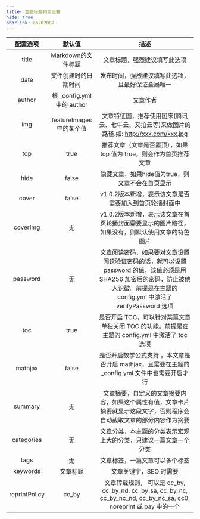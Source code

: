 ```yaml
---
title: 主题标题相关设置
hide: true
abbrlink: a5202087
---
```



配置选项    |	默认值  |	描述
:-:|:-:|:-:
title   |	Markdown的文件标题    | 	文章标题，强烈建议填写此选项
date    |	文件创建时的日期时间    |	发布时间，强烈建议填写此选项，且最好保证全局唯一
author  |	根 _config.yml 中的 author | 	文章作者
img |	featureImages中的某个值   | 	文章特征图，推荐使用图床(腾讯云、七牛云、又拍云等)来做图片的路径.如: http://xxx.com/xxx.jpg
top |	true    |	推荐文章（文章是否置顶），如果 top 值为 true，则会作为首页推荐文章
hide    |	false   |	隐藏文章，如果hide值为true，则文章不会在首页显示
cover   |	false   |	v1.0.2版本新增，表示该文章是否需要加入到首页轮播封面中
coverImg    |	无  |	v1.0.2版本新增，表示该文章在首页轮播封面需要显示的图片路径，如果没有，则默认使用文章的特色图片
password    |	无  |	文章阅读密码，如果要对文章设置阅读验证密码的话，就可以设置 password 的值，该值必须是用 SHA256 加密后的密码，防止被他人识破。前提是在主题的 config.yml 中激活了 verifyPassword 选项
toc |	true    |	是否开启 TOC，可以针对某篇文章单独关闭 TOC 的功能。前提是在主题的 config.yml 中激活了 toc 选项
mathjax |	false   |	是否开启数学公式支持 ，本文章是否开启 mathjax，且需要在主题的 _config.yml 文件中也需要开启才行
summary |	无  |	文章摘要，自定义的文章摘要内容，如果这个属性有值，文章卡片摘要就显示这段文字，否则程序会自动截取文章的部分内容作为摘要
categories  |	无  |	文章分类，本主题的分类表示宏观上大的分类，只建议一篇文章一个分类
tags    |	无  |	文章标签，一篇文章可以多个标签
keywords    |	文章标题    |	文章关键字，SEO 时需要
reprintPolicy   |	cc_by   |	文章转载规则， 可以是 cc_by, cc_by_nd, cc_by_sa, cc_by_nc, cc_by_nc_nd, cc_by_nc_sa, cc0, noreprint 或 pay 中的一个